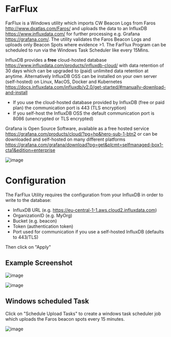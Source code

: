 # FarFlux

FarFlux is a Windows utility which imports CW Beacon Logs from Faros http://www.dxatlas.com/Faros/ and uploads the data to an InfluxDB https://www.influxdata.com/ for further processing e.g. Grafana https://grafana.com/. The utility validates the Faros Beacon Logs and uploads only Beacon Spots where evidence >1. The FarFlux Program can be scheduled to run via the Windows Task Scheduler like every 15Mins.

InfluxDB provides a <b>free</b> cloud-hosted database https://www.influxdata.com/products/influxdb-cloud/ with data retention of 30 days which can be upgraded to (paid) unlimited data retention at anytime. Alternatively InfluxDB OSS can be installed on your own server (self-hosted) on Linux, MacOS, Docker and Kubernetes https://docs.influxdata.com/influxdb/v2.0/get-started/#manually-download-and-install

- If you use the cloud-hosted database provided by InfluxDB (free or paid plan) the communication port is 443 (TLS encryption)
- If you self-host the InfluxDB OSS the default communication port is 8086 (unencrypted or TLS encrypted)

Grafana is Open Source Software, available as a free hosted service https://grafana.com/products/cloud/?pg=hp&hero-sub-1-btn2 or can be downloaded and self-hosted on many different platforms https://grafana.com/grafana/download?pg=get&plcmt=selfmanaged-box1-cta1&edition=enterprise


![image](https://user-images.githubusercontent.com/75934980/113480671-db95d600-9495-11eb-97ee-800ca1ad2cf6.png)


Configuration
==============
The FarFlux Utility requires the configuration from your InfluxDB in order to write to the database:
- InfluxDB URL (e.g. https://eu-central-1-1.aws.cloud2.influxdata.com)
- OrganizationID (e.g. MyOrg)
- Bucket (e.g. beacon)
- Token (authentication token)
- Port used for communication if you use a self-hosted InfluxDB (defaults to 443/TLS)

Then click on "Apply"

Example Screenshot
-------------------
![image](https://user-images.githubusercontent.com/75934980/113706800-63225580-96df-11eb-9f55-115f253d59b1.png)

![image](https://user-images.githubusercontent.com/75934980/113707087-b1375900-96df-11eb-8e1b-792219e05323.png)


Windows scheduled Task
----------------------
Click on "Schedule Upload Tasks" to create a windows task scheduler job which uploads the Faros beacon spots every 15 minutes.

![image](https://user-images.githubusercontent.com/75934980/113707888-d5476a00-96e0-11eb-8a24-7b10b41c9a99.png)




